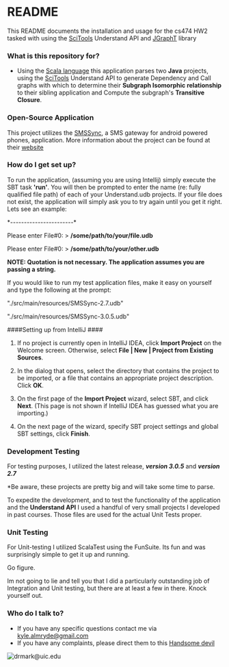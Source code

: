 # README #

This README documents the installation and usage for the cs474 HW2 tasked with using the [SciTools](https://scitools.com) 
Understand API and [JGraphT](https://github.com/jgrapht/jgrapht) library 

### What is this repository for? ###

* Using the [Scala language](http://www.scala-lang.org/) this application parses two **Java** projects, using the 
[SciTools](https://scitools.com) Understand API to generate Dependency and Call graphs with which to determine their 
**Subgraph Isomorphic relationship** to their sibling application and Compute the subgraph's **Transitive Closure**.


### Open-Source Application
This project utilizes the [SMSSync](https://github.com/ushahidi/SMSSync), a SMS gateway for android powered phones, application.
More information about the project can be found at their [website](http://smssync.ushahidi.com/)


### How do I get set up? ###
To run the application, (assuming you are using Intellij) simply execute the SBT task **'run'**. You will then be prompted
to enter the name (re: fully qualified file path) of each of your Understand.udb projects. If your file does not exist,
the application will simply ask you to try again until you get it right. Lets see an example:
 
 <start the application>
 <JVM does some stuff>
 
 \*-----------------------* 
 
 Please enter File#0: \> **/some/path/to/your/file.udb** 
 
 Please enter File#0: \> **/some/path/to/your/other.udb** 

**NOTE: Quotation is not necessary. The application assumes you are passing a string.** 

If you would like to run my test application files, make it easy on yourself and type the following at the prompt:
 
 "./src/main/resources/SMSSync-2.7.udb" 
 
 "./src/main/resources/SMSSync-3.0.5.udb"
                    
####Setting up from IntelliJ ####

1) If no project is currently open in IntelliJ IDEA, click **Import Project** on the Welcome screen. Otherwise, select **File | New | Project from Existing Sources**.

2) In the dialog that opens, select the directory that contains the project to be imported, or a file that contains an appropriate project description. Click **OK**.

3) On the first page of the **Import Project** wizard, select SBT, and click **Next**. (This page is not shown if IntelliJ IDEA has guessed what you are importing.)

4) On the next page of the wizard, specify SBT project settings and global SBT settings, click **Finish**.
         
         
### Development Testing
For testing purposes, I utilized the latest release, ***version 3.0.5*** and ***version 2.7***

*Be aware, these projects are pretty big and will take some time to parse. 

To expedite the development, and to test the functionality of the application and the **Understand API** I used a 
handful of very small projects I developed in past courses. Those files are used for the actual Unit Tests proper. 
  
  
### Unit Testing ###
For Unit-testing I utilized ScalaTest using the FunSuite. Its fun and was surprisingly simple to get it up and running. 

Go figure. 

Im not going to lie and tell you that I did a particularly outstanding job of Integration and Unit testing, but there are 
at least a few in there. Knock yourself out. 

### Who do I talk to? ###

* If you have any specific questions contact me via [kyle.almryde@gmail.com](kyle.almryde@gmail.com)
* If you have any complaints, please direct them to this [Handsome devil](drmark@uic.edu) 

![drmark@uic.edu](https://www.cs.uic.edu/~drmark/index_htm_files/3017.jpg)